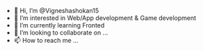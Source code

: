 - 👋 Hi, I’m @Vigneshashokan15
- 👀 I’m interested in Web/App development & Game development
- 🌱 I’m currently learning Fronted
- 💞️ I’m looking to collaborate on ...
- 📫 How to reach me ...

<!---
Vigneshashokan15/Vigneshashokan15 is a ✨ special ✨ repository because its `README.md` (this file) appears on your GitHub profile.
You can click the Preview link to take a look at your changes.
--->
